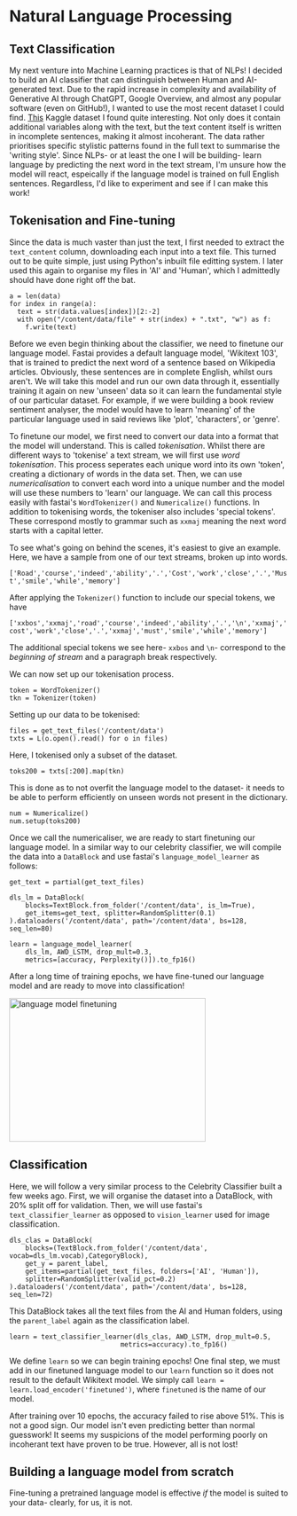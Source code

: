 # Natural Language Processing

## Text Classification
My next venture into Machine Learning practices is that of NLPs! I decided to build an AI classifier that can distinguish between Human and AI-generated text. Due to the rapid increase in complexity and availability of Generative AI through ChatGPT, Google Overview, and almost any popular software (even on GitHub!), I wanted to use the most recent dataset I could find. [This](https://www.kaggle.com/datasets/pratyushpuri/ai-vs-human-content-detection-1000-record-in-2025/data) Kaggle dataset I found quite interesting. Not only does it contain additional variables along with the text, but the text content itself is written in incomplete sentences, making it almost incoherant. The data rather prioritises specific stylistic patterns found in the full text to summarise the 'writing style'. Since NLPs- or at least the one I will be building- learn language by predicting the next word in the text stream, I'm unsure how the model will react, espeically if the language model is trained on full English sentences. Regardless, I'd like to experiment and see if I can make this work!

## Tokenisation and Fine-tuning
Since the data is much vaster than just the text, I first needed to extract the ```text_content``` column, downloading each input into a text file. This turned out to be quite simple, just using Python's inbuilt file editting system. I later used this again to organise my files in 'AI' and 'Human', which I admittedly should have done right off the bat.

    a = len(data)
    for index in range(a):
      text = str(data.values[index])[2:-2]
      with open("/content/data/file" + str(index) + ".txt", "w") as f:
        f.write(text)

Before we even begin thinking about the classifier, we need to finetune our language model. Fastai provides a default language model, 'Wikitext 103', that is trained to predict the next word of a sentence based on Wikipedia articles. Obviously, these sentences are in complete English, whilst ours aren't. We will take this model and run our own data through it, essentially training it again on new 'unseen' data so it can learn the fundamental style of our particular dataset. For example, if we were building a book review sentiment analyser, the model would have to learn 'meaning' of the particular language used in said reviews like 'plot', 'characters', or 'genre'.

To finetune our model, we first need to convert our data into a format that the model will understand. This is called _tokenisation_. Whilst there are different ways to 'tokenise' a text stream, we will first use _word tokenisation_. This process seperates each unique word into its own 'token', creating a dictionary of words in the data set. Then, we can use _numericalisation_ to convert each word into a unique number and the model will use these numbers to 'learn' our language. We can call this process easily with fastai's ```WordTokenizer()``` and ```Numericalize()``` functions. In addition to tokenising words, the tokeniser also includes 'special tokens'. These correspond mostly to grammar such as ```xxmaj``` meaning the next word starts with a capital letter. 

To see what's going on behind the scenes, it's easiest to give an example. Here, we have a sample from one of our text streams, broken up into words.

```['Road','course','indeed','ability','.','Cost','work','close','.','Must','smile','while','memory']```

After applying the ```Tokenizer()``` function to include our special tokens, we have

```['xxbos','xxmaj','road','course','indeed','ability','.','\n','xxmaj','cost','work','close','.','xxmaj','must','smile','while','memory']```

The additional special tokens we see here- ```xxbos``` and ```\n```- correspond to the _beginning of stream_ and a paragraph break respectively.

We can now set up our tokenisation process.

    token = WordTokenizer()
    tkn = Tokenizer(token)

Setting up our data to be tokenised:

    files = get_text_files('/content/data')
    txts = L(o.open().read() for o in files)

Here, I tokenised only a subset of the dataset.

    toks200 = txts[:200].map(tkn)

This is done as to not overfit the language model to the dataset- it needs to be able to perform efficiently on unseen words not present in the dictionary. 

    num = Numericalize()
    num.setup(toks200)

Once we call the numericaliser, we are ready to start finetuning our language model. In a similar way to our celebrity classifier, we will compile the data into a ```DataBlock``` and use fastai's ```language_model_learner``` as follows:

    get_text = partial(get_text_files)

    dls_lm = DataBlock(
        blocks=TextBlock.from_folder('/content/data', is_lm=True),
        get_items=get_text, splitter=RandomSplitter(0.1)
    ).dataloaders('/content/data', path='/content/data', bs=128, seq_len=80)

    learn = language_model_learner(
        dls_lm, AWD_LSTM, drop_mult=0.3, 
        metrics=[accuracy, Perplexity()]).to_fp16()

After a long time of training epochs, we have fine-tuned our language model and are ready to move into classification!

<img width="354" height="259" alt="language model finetuning" src="https://github.com/user-attachments/assets/a91cf414-627d-4828-bca9-35e448c3a4cb" />

## Classification

Here, we will follow a very similar process to the Celebrity Classifier built a few weeks ago. First, we will organise the dataset into a DataBlock, with $20$% split off for validation. Then, we will use fastai's ```text_classifier_learner``` as opposed to ```vision_learner``` used for image classification.

    dls_clas = DataBlock(
        blocks=(TextBlock.from_folder('/content/data', vocab=dls_lm.vocab),CategoryBlock),
        get_y = parent_label,
        get_items=partial(get_text_files, folders=['AI', 'Human']),
        splitter=RandomSplitter(valid_pct=0.2)
    ).dataloaders('/content/data', path='/content/data', bs=128, seq_len=72)

This DataBlock takes all the text files from the AI and Human folders, using the ```parent_label``` again as the classification label.

    learn = text_classifier_learner(dls_clas, AWD_LSTM, drop_mult=0.5, 
                                metrics=accuracy).to_fp16()

We define ```learn``` so we can begin training epochs! One final step, we must add in our finetuned language model to our ```learn``` function so it does not result to the default Wikitext model. We simply call ```learn = learn.load_encoder('finetuned')```, where ```finetuned``` is the name of our model.

After training over 10 epochs, the accuracy failed to rise above $51$%. This is not a good sign. Our model isn't even predicting better than normal guesswork! It seems my suspicions of the model performing poorly on incoherant text have proven to be true. However, all is not lost! 

## Building a language model from scratch

Fine-tuning a pretrained language model is effective _if_ the model is suited to your data- clearly, for us, it is not. 
